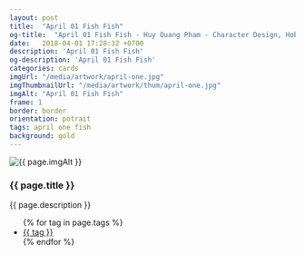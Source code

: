 ```yaml
---
layout: post
title:  "April 01 Fish Fish"
og-title:  "April 01 Fish Fish - Huy Quang Pham - Character Design, Hobbyist Artist"
date:   2018-04-01 17:28:32 +0700
description: 'April 01 Fish Fish'
og-description: 'April 01 Fish Fish'
categories: cards
imgUrl: "/media/artwork/april-one.jpg"
imgThumbnailUrl: "/media/artwork/thum/april-one.jpg"
imgAlt: "April 01 Fish Fish"
frame: 1
border: border
orientation: potrait
tags: april one fish
background: gold
---
```

<article class="content">
  <div class="wrapper wrapper-img">
    <img id="c" class="pic {% if page.frame %}{{ "pic-frame" }}{% endif %}" src="{{ page.imgUrl | absolute_url }}" alt="{{ page.imgAlt }}" style="background-color: {{ page.background }}" />
  </div>
  <h3 class="title">{{ page.title }}</h3>
  <p class="des">{{ page.description }}</p>
  <ul class="tags">
    {% for tag in page.tags %}
      <li><a href="#">{{ tag }}</a></li>
    {% endfor %}
  </ul>
</article>

